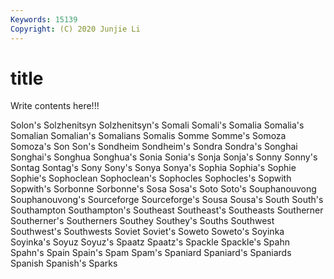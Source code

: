 ```yaml
---
Keywords: 15139
Copyright: (C) 2020 Junjie Li
---
```


# title

Write contents here!!!
 
Solon's 
Solzhenitsyn 
Solzhenitsyn's 
Somali 
Somali's 
Somalia 
Somalia's
Somalian 
Somalian's 
Somalians 
Somalis 
Somme 
Somme's 
Somoza 
Somoza's 
Son 
Son's
Sondheim 
Sondheim's 
Sondra 
Sondra's 
Songhai 
Songhai's 
Songhua 
Songhua's 
Sonia 
Sonia's
Sonja 
Sonja's 
Sonny 
Sonny's 
Sontag 
Sontag's 
Sony 
Sony's 
Sonya 
Sonya's
Sophia 
Sophia's 
Sophie 
Sophie's 
Sophoclean 
Sophoclean's 
Sophocles 
Sophocles's 
Sopwith 
Sopwith's
Sorbonne 
Sorbonne's 
Sosa 
Sosa's 
Soto 
Soto's 
Souphanouvong 
Souphanouvong's 
Sourceforge 
Sourceforge's
Sousa 
Sousa's 
South 
South's 
Southampton 
Southampton's 
Southeast 
Southeast's 
Southeasts 
Southerner
Southerner's 
Southerners 
Southey 
Southey's 
Souths 
Southwest 
Southwest's 
Southwests 
Soviet 
Soviet's
Soweto 
Soweto's 
Soyinka 
Soyinka's 
Soyuz 
Soyuz's 
Spaatz 
Spaatz's 
Spackle 
Spackle's
Spahn 
Spahn's 
Spain 
Spain's 
Spam 
Spam's 
Spaniard 
Spaniard's 
Spaniards 
Spanish
Spanish's 
Sparks 
